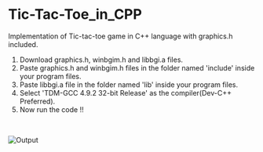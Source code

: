 # Tic-Tac-Toe_in_CPP
Implementation of Tic-tac-toe game in C++ language with graphics.h included.

1. Download graphics.h, winbgim.h and libbgi.a files.<br>
2. Paste graphics.h and winbgim.h files in the folder named 'include' inside your program files.<br>
3. Paste libbgi.a file in the folder named 'lib' inside your program files.<br>
4. Select 'TDM-GCC 4.9.2 32-bit Release' as the compiler(Dev-C++ Preferred).<br>
5. Now run the code !!<br>
<br>


![Output](https://github.com/Sivasankar77/Tic-Tac-Toe_in_CPP/assets/122004407/1be9fc3e-667b-40e0-a8db-bf6d19623ddf)
